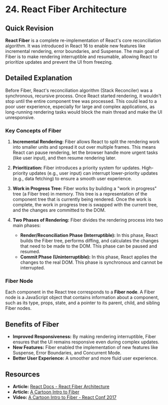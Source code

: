 
# 24. React Fiber Architecture

## Quick Revision

**React Fiber** is a complete re-implementation of React's core reconciliation algorithm. It was introduced in React 16 to enable new features like incremental rendering, error boundaries, and Suspense. The main goal of Fiber is to make rendering interruptible and resumable, allowing React to prioritize updates and prevent the UI from freezing.

## Detailed Explanation

Before Fiber, React's reconciliation algorithm (Stack Reconciler) was a synchronous, recursive process. Once React started rendering, it wouldn't stop until the entire component tree was processed. This could lead to a poor user experience, especially for large and complex applications, as long-running rendering tasks would block the main thread and make the UI unresponsive.

### Key Concepts of Fiber

1.  **Incremental Rendering:** Fiber allows React to split the rendering work into smaller units and spread it out over multiple frames. This means React can pause rendering, let the browser handle more urgent tasks (like user input), and then resume rendering later.

2.  **Prioritization:** Fiber introduces a priority system for updates. High-priority updates (e.g., user input) can interrupt lower-priority updates (e.g., data fetching) to ensure a smooth user experience.

3.  **Work in Progress Tree:** Fiber works by building a "work in progress" tree (a Fiber tree) in memory. This tree is a representation of the component tree that is currently being rendered. Once the work is complete, the work in progress tree is swapped with the current tree, and the changes are committed to the DOM.

4.  **Two Phases of Rendering:** Fiber divides the rendering process into two main phases:

    *   **Render/Reconciliation Phase (Interruptible):** In this phase, React builds the Fiber tree, performs diffing, and calculates the changes that need to be made to the DOM. This phase can be paused and resumed.
    *   **Commit Phase (Uninterruptible):** In this phase, React applies the changes to the real DOM. This phase is synchronous and cannot be interrupted.

### Fiber Node

Each component in the React tree corresponds to a **Fiber node**. A Fiber node is a JavaScript object that contains information about a component, such as its type, props, state, and a pointer to its parent, child, and sibling Fiber nodes.

## Benefits of Fiber

*   **Improved Responsiveness:** By making rendering interruptible, Fiber ensures that the UI remains responsive even during complex updates.
*   **New Features:** Fiber enabled the implementation of new features like Suspense, Error Boundaries, and Concurrent Mode.
*   **Better User Experience:** A smoother and more fluid user experience.

## Resources

*   **Article:** [React Docs - React Fiber Architecture](https://reactjs.org/docs/design-principles/priorities.html)
*   **Article:** [A Cartoon Intro to Fiber](https://medium.com/@acdlite/a-cartoon-intro-to-fiber-b4993673a775)
*   **Video:** [A Cartoon Intro to Fiber - React Conf 2017](https://www.youtube.com/watch?v=ZCuYPiUIONs)
